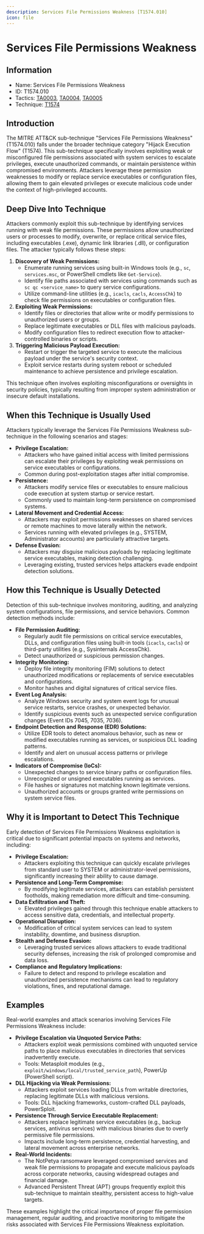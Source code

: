 ```yaml
---
description: Services File Permissions Weakness [T1574.010]
icon: file
---
```


# Services File Permissions Weakness

## Information

* Name: Services File Permissions Weakness
* ID: T1574.010
* Tactics: [TA0003](../../ta0003/), [TA0004](../../ta0004/), [TA0005](../)
* Technique: [T1574](./)

## Introduction

The MITRE ATT\&CK sub-technique "Services File Permissions Weakness" (T1574.010) falls under the broader technique category "Hijack Execution Flow" (T1574). This sub-technique specifically involves exploiting weak or misconfigured file permissions associated with system services to escalate privileges, execute unauthorized commands, or maintain persistence within compromised environments. Attackers leverage these permission weaknesses to modify or replace service executables or configuration files, allowing them to gain elevated privileges or execute malicious code under the context of high-privileged accounts.

## Deep Dive Into Technique

Attackers commonly exploit this sub-technique by identifying services running with weak file permissions. These permissions allow unauthorized users or processes to modify, overwrite, or replace critical service files, including executables (.exe), dynamic link libraries (.dll), or configuration files. The attacker typically follows these steps:

1. **Discovery of Weak Permissions:**
   * Enumerate running services using built-in Windows tools (e.g., `sc`, `services.msc`, or PowerShell cmdlets like `Get-Service`).
   * Identify file paths associated with services using commands such as `sc qc <service_name>` to query service configurations.
   * Utilize command-line utilities (e.g., `icacls`, `cacls`, `AccessChk`) to check file permissions on executables or configuration files.
2. **Exploiting Weak Permissions:**
   * Identify files or directories that allow write or modify permissions to unauthorized users or groups.
   * Replace legitimate executables or DLL files with malicious payloads.
   * Modify configuration files to redirect execution flow to attacker-controlled binaries or scripts.
3. **Triggering Malicious Payload Execution:**
   * Restart or trigger the targeted service to execute the malicious payload under the service's security context.
   * Exploit service restarts during system reboot or scheduled maintenance to achieve persistence and privilege escalation.

This technique often involves exploiting misconfigurations or oversights in security policies, typically resulting from improper system administration or insecure default installations.

## When this Technique is Usually Used

Attackers typically leverage the Services File Permissions Weakness sub-technique in the following scenarios and stages:

* **Privilege Escalation:**
  * Attackers who have gained initial access with limited permissions can escalate their privileges by exploiting weak permissions on service executables or configurations.
  * Common during post-exploitation stages after initial compromise.
* **Persistence:**
  * Attackers modify service files or executables to ensure malicious code execution at system startup or service restart.
  * Commonly used to maintain long-term persistence on compromised systems.
* **Lateral Movement and Credential Access:**
  * Attackers may exploit permissions weaknesses on shared services or remote machines to move laterally within the network.
  * Services running with elevated privileges (e.g., SYSTEM, Administrator accounts) are particularly attractive targets.
* **Defense Evasion:**
  * Attackers may disguise malicious payloads by replacing legitimate service executables, making detection challenging.
  * Leveraging existing, trusted services helps attackers evade endpoint detection solutions.

## How this Technique is Usually Detected

Detection of this sub-technique involves monitoring, auditing, and analyzing system configurations, file permissions, and service behaviors. Common detection methods include:

* **File Permission Auditing:**
  * Regularly audit file permissions on critical service executables, DLLs, and configuration files using built-in tools (`icacls`, `cacls`) or third-party utilities (e.g., Sysinternals AccessChk).
  * Detect unauthorized or suspicious permission changes.
* **Integrity Monitoring:**
  * Deploy file integrity monitoring (FIM) solutions to detect unauthorized modifications or replacements of service executables and configurations.
  * Monitor hashes and digital signatures of critical service files.
* **Event Log Analysis:**
  * Analyze Windows security and system event logs for unusual service restarts, service crashes, or unexpected behavior.
  * Identify suspicious events such as unexpected service configuration changes (Event IDs 7045, 7035, 7036).
* **Endpoint Detection and Response (EDR) Solutions:**
  * Utilize EDR tools to detect anomalous behavior, such as new or modified executables running as services, or suspicious DLL loading patterns.
  * Identify and alert on unusual access patterns or privilege escalations.
* **Indicators of Compromise (IoCs):**
  * Unexpected changes to service binary paths or configuration files.
  * Unrecognized or unsigned executables running as services.
  * File hashes or signatures not matching known legitimate versions.
  * Unauthorized accounts or groups granted write permissions on system service files.

## Why it is Important to Detect This Technique

Early detection of Services File Permissions Weakness exploitation is critical due to significant potential impacts on systems and networks, including:

* **Privilege Escalation:**
  * Attackers exploiting this technique can quickly escalate privileges from standard user to SYSTEM or administrator-level permissions, significantly increasing their ability to cause damage.
* **Persistence and Long-Term Compromise:**
  * By modifying legitimate services, attackers can establish persistent footholds, making remediation more difficult and time-consuming.
* **Data Exfiltration and Theft:**
  * Elevated privileges gained through this technique enable attackers to access sensitive data, credentials, and intellectual property.
* **Operational Disruption:**
  * Modification of critical system services can lead to system instability, downtime, and business disruption.
* **Stealth and Defense Evasion:**
  * Leveraging trusted services allows attackers to evade traditional security defenses, increasing the risk of prolonged compromise and data loss.
* **Compliance and Regulatory Implications:**
  * Failure to detect and respond to privilege escalation and unauthorized persistence mechanisms can lead to regulatory violations, fines, and reputational damage.

## Examples

Real-world examples and attack scenarios involving Services File Permissions Weakness include:

* **Privilege Escalation via Unquoted Service Paths:**
  * Attackers exploit weak permissions combined with unquoted service paths to place malicious executables in directories that services inadvertently execute.
  * Tools: Metasploit modules (e.g., `exploit/windows/local/trusted_service_path`), PowerUp (PowerShell script).
* **DLL Hijacking via Weak Permissions:**
  * Attackers exploit services loading DLLs from writable directories, replacing legitimate DLLs with malicious versions.
  * Tools: DLL hijacking frameworks, custom-crafted DLL payloads, PowerSploit.
* **Persistence Through Service Executable Replacement:**
  * Attackers replace legitimate service executables (e.g., backup services, antivirus services) with malicious binaries due to overly permissive file permissions.
  * Impacts include long-term persistence, credential harvesting, and lateral movement across enterprise networks.
* **Real-World Incidents:**
  * The NotPetya ransomware leveraged compromised services and weak file permissions to propagate and execute malicious payloads across corporate networks, causing widespread outages and financial damage.
  * Advanced Persistent Threat (APT) groups frequently exploit this sub-technique to maintain stealthy, persistent access to high-value targets.

These examples highlight the critical importance of proper file permission management, regular auditing, and proactive monitoring to mitigate the risks associated with Services File Permissions Weakness exploitation.
